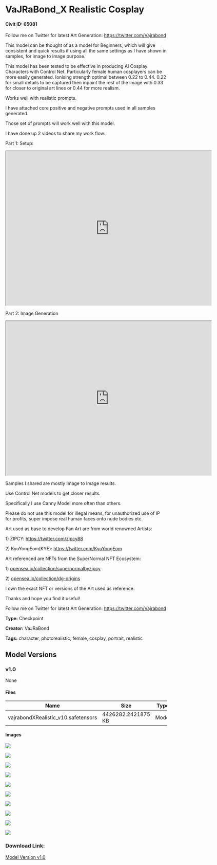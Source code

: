 # VaJRaBond_X Realistic Cosplay

#### Civit ID: 65081

<p>Follow me on Twitter for latest Art Generation: <a target="_blank" rel="ugc" href="https://twitter.com/Vajrabond">https://twitter.com/Vajrabond</a></p><p></p><p>This model can be thought of as a model for Beginners, which will give consistent and quick results if using all the same settings as I have shown in samples, for image to image purpose.</p><p></p><p>This model has been tested to be effective in producing AI Cosplay Characters with Control Net. Particularly female human cosplayers can be more easily generated. Ionising strength optimal between 0.22 to 0.44. 0.22 for small details to be captured then inpaint the rest of the image with 0.33 for closer to original art lines or 0.44 for more realism.</p><p></p><p>Works well with realistic prompts.</p><p>I have attached core positive and negative prompts used in all samples generated.</p><p>Those set of prompts will work well with this model.</p><p></p><p>I have done up 2 videos to share my work flow: </p><p>Part 1: Setup: </p><div data-youtube-video><iframe width="640" height="480" allowfullscreen="true" autoplay="false" disablekbcontrols="false" enableiframeapi="false" endtime="0" ivloadpolicy="0" loop="false" modestbranding="false" origin playlist src="https://www.youtube.com/embed/wqr3IpSnrQo" start="0"></iframe></div><p></p><p>Part 2: Image Generation</p><div data-youtube-video><iframe width="640" height="480" allowfullscreen="true" autoplay="false" disablekbcontrols="false" enableiframeapi="false" endtime="0" ivloadpolicy="0" loop="false" modestbranding="false" origin playlist src="https://www.youtube.com/embed/GwJKuBdQkEk" start="0"></iframe></div><p></p><p>Samples I shared are mostly Image to Image results.</p><p>Use Control Net models to get closer results. </p><p>Specifically I use Canny Model more often than others.</p><p></p><p>Please do not use this model for illegal means, for unauthorized use of IP for profits, super impose real human faces onto nude bodies etc.</p><p></p><p>Art used as base to develop Fan Art are from world renowned Artists: </p><p>1) ZIPCY: <a target="_blank" rel="ugc" href="https://twitter.com/zipcy88">https://twitter.com/zipcy88</a> </p><p>2) KyuYongEom(KYE): <a target="_blank" rel="ugc" href="https://twitter.com/KyuYongEom">https://twitter.com/KyuYongEom</a> </p><p></p><p>Art referenced are NFTs from the SuperNormal NFT Ecosystem: </p><p>1) <a target="_blank" rel="ugc" href="http://opensea.io/collection/supernormalbyzipcy">opensea.io/collection/supernormalbyzipcy</a> </p><p>2) <a target="_blank" rel="ugc" href="http://opensea.io/collection/dg-origins">opensea.io/collection/dg-origins</a> </p><p>I own the exact NFT or versions of the Art used as reference. <br /></p><p></p><p>Thanks and hope you find it useful!</p><p></p><p>Follow me on Twitter for latest Art Generation: <a target="_blank" rel="ugc" href="https://twitter.com/Vajrabond">https://twitter.com/Vajrabond</a></p>

**Type:** Checkpoint

**Creator:** VaJRaBond

**Tags:** character, photorealistic, female, cosplay, portrait, realistic

## Model Versions

### v1.0

None

#### Files

| Name | Size | Type | Format | Download Url | AutoV1 | AutoV2 | SHA256 | CRC32 | BLAKE3 |
| --- | --- | --- | --- | --- | --- | --- | --- | --- | --- |
| vajrabondXRealistic_v10.safetensors | 4426282.2421875 KB | Model | SafeTensor | https://civitai.com/api/download/models/69713 | 144BDFC5 | 69AEBD6FA8 | 69AEBD6FA8566BEC2E284B7C4EE1964C61AF4707B57B63D5B35D4D8E65F28E4E | 2AB08D50 | 9EF06D81139BFD888DBE4854DCAAEB24C7BE22FA1ADAB7D432D23D75BF194F9A |

#### Images

<p><img src="https://image.civitai.com/xG1nkqKTMzGDvpLrqFT7WA/c8232166-3f96-4b87-a3f9-e3f0f5fa9835/width=450/795757.jpeg" /></p>

<p><img src="https://image.civitai.com/xG1nkqKTMzGDvpLrqFT7WA/fe22153b-99e9-4f14-8b4f-223c7d2f2c46/width=450/778569.jpeg" /></p>

<p><img src="https://image.civitai.com/xG1nkqKTMzGDvpLrqFT7WA/cbe91211-e980-4639-a833-9cd1bbe3a39b/width=450/778329.jpeg" /></p>

<p><img src="https://image.civitai.com/xG1nkqKTMzGDvpLrqFT7WA/2f6e3d72-8830-4c78-b40d-2076bf86a1a8/width=450/778333.jpeg" /></p>

<p><img src="https://image.civitai.com/xG1nkqKTMzGDvpLrqFT7WA/c8ee2502-337e-4ab5-b334-afdbfbf4f979/width=450/778330.jpeg" /></p>

<p><img src="https://image.civitai.com/xG1nkqKTMzGDvpLrqFT7WA/3c642391-4595-4e78-884c-7a86e7d66836/width=450/778331.jpeg" /></p>

<p><img src="https://image.civitai.com/xG1nkqKTMzGDvpLrqFT7WA/3e902efd-e9a2-4b8c-81a9-a65694a42c40/width=450/778334.jpeg" /></p>

<p><img src="https://image.civitai.com/xG1nkqKTMzGDvpLrqFT7WA/f8a8eae8-2088-4c59-9123-4a3f4fe696ae/width=450/778332.jpeg" /></p>

<p><img src="https://image.civitai.com/xG1nkqKTMzGDvpLrqFT7WA/c2d265a3-e0c8-4bb6-9c96-b696e544fb6a/width=450/778416.jpeg" /></p>

<p><img src="https://image.civitai.com/xG1nkqKTMzGDvpLrqFT7WA/bc5d065d-7288-4361-942f-a6e8be4df78b/width=450/778417.jpeg" /></p>

### Download Link:

[Model Version v1.0](https://civitai.com/api/download/models/69713)

